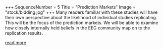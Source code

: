 +++
SequenceNumber =  5
Title = "Prediction Markets"
Image = "stock/bidding.jpg"
+++
Many readers familiar with these studies will have their own perspective about the likelihood of individual studies replicating. This will be the focus of the prediction markets. We will be able to examine how closely internally held beliefs in the EEG community map on to the replication results.

[read more](/related_projects/prediction-markets)